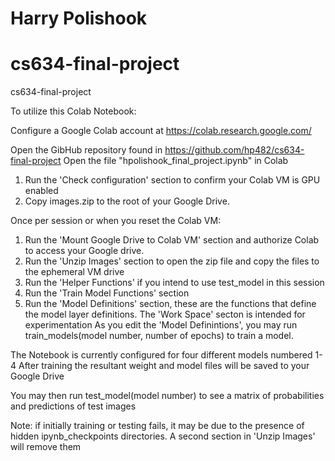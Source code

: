 # Harry Polishook
# cs634-final-project
cs634-final-project

To utilize this Colab Notebook:

Configure a Google Colab account at https://colab.research.google.com/

Open the GibHub repository found in https://github.com/hp482/cs634-final-project
Open the file "hpolishook_final_project.ipynb" in Colab

1) Run the 'Check configuration' section to confirm your Colab VM is GPU enabled
2) Copy images.zip to the root of your Google Drive.

Once per session or when you reset the Colab VM:
1) Run the 'Mount Google Drive to Colab VM' section and authorize Colab to access your Google drive.  
2) Run the 'Unzip Images' section to open the zip file and copy the files to the ephemeral VM drive
3) Run the 'Helper Functions' if you intend to use test_model in this session
4) Run the 'Train Model Functions' section
5) Run the 'Model Definitions' section, these are the functions that define the model layer definitions.
The 'Work Space' secton is intended for experimentation
As you edit the 'Model Definintions',  you may run train_models(model number, number of epochs) to train a model.  

The Notebook is currently configured for four different models numbered 1-4
After training the resultant weight and model files will be saved to your Google Drive

You may then run test_model(model number) to see a matrix of probabilities and predictions of test images

 



Note:  if initially training or testing fails, it may be due to the presence of hidden ipynb_checkpoints directories.  A second section in 'Unzip Images' will remove them
